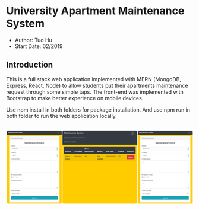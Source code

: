 # University Apartment Maintenance System

* Author: Tuo Hu
* Start Date: 02/2019

## Introduction
This is a full stack web application implemented with MERN (MongoDB, Express, React, Node) to allow students put their apartments maintenance request through some simple taps. The front-end was implemented with Bootstrap to make better experience on mobile devices.

Use npm install in both folders for package installation. And use npm run in both folder to run the web application locally.

## 



![Front](/introface.jpg)